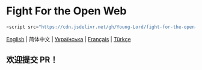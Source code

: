 # Fight For the Open Web

```javascript
<script src="https://cdn.jsdelivr.net/gh/Young-Lord/fight-for-the-open-web@main/openweb.js" defer async></script>
```

[English](./README.md) | 简体中文 | [Українська](./README.uk-UA.md) | [Français](./README.fr-FR.md) | [Türkçe](./README.tr.md)

## 欢迎提交 PR！
